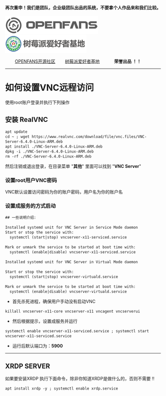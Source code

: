 #### 再次重申！我们是团队，企业级团队出品的系统，不要拿个人作品来和我们比较。

![openfans](../images/openfans.png)&nbsp;&nbsp;&nbsp;&nbsp;![amatfan.png](../images/amatfan.png)

&nbsp;&nbsp;&nbsp;&nbsp;&nbsp;&nbsp;&nbsp;&nbsp;[OPENFANS开源社区](http://www.openfans.org)&nbsp;&nbsp;&nbsp;&nbsp;&nbsp;&nbsp;&nbsp;&nbsp;[树莓派爱好者基地](http://www.pifan.org)&nbsp;&nbsp;&nbsp;&nbsp;&nbsp;&nbsp;&nbsp;&nbsp;&nbsp;&nbsp;&nbsp;&nbsp;**荣誉出品 ！！**

----

# 如何设置VNC远程访问 

使用root账户登录并执行下列操作

## 安装 RealVNC

```shell
apt update
cd ~ ; wget https://www.realvnc.com/download/file/vnc.files/VNC-Server-6.4.0-Linux-ARM.deb
apt install ./VNC-Server-6.4.0-Linux-ARM.deb
dpkg -i ./VNC-Server-6.4.0-Linux-ARM.deb
rm -rf ./VNC-Server-6.4.0-Linux-ARM.deb
```

然后注销或退出登录，在目录菜单 "**其他**" 里面可以找到 "**VNC Server**"

### 设置root用户VNC密码

VNC默认设置访问密码为你的账户密码，用户名为你的账户名

### 设置成服务的方式启动

```shell
## 一些说明介绍:

Installed systemd unit for VNC Server in Service Mode daemon
Start or stop the service with:
  systemctl (start|stop) vncserver-x11-serviced.service

Mark or unmark the service to be started at boot time with:
  systemctl (enable|disable) vncserver-x11-serviced.service

Installed systemd unit for VNC Server in Virtual Mode daemon

Start or stop the service with:
  systemctl (start|stop) vncserver-virtuald.service

Mark or unmark the service to be started at boot time with:
  systemctl (enable|disable) vncserver-virtuald.service
```

- 首先杀死进程，确保用户手动没有启动VNC

```shell
killall vncserver-x11-core vncserver-x11 vncagent vncserverui
```

- 然后根据提示，设置成服务并运行

```shell
systemctl enable vncserver-x11-serviced.service ; systemctl start vncserver-x11-serviced.service
```

- 运行后默认端口为：**5900**

----

## XRDP SERVER

如果要安装XRDP 执行下面命令，除非你知道XRDP是做什么的，否则不需要 !!

```shell
apt install xrdp -y ; systemctl enable xrdp.service
```
